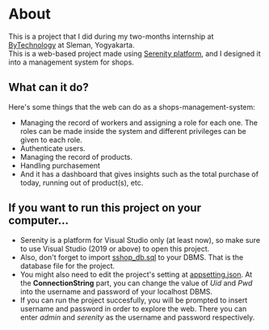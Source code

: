 # About
This is a project that I did during my two-months internship at [ByTechnology](https://www.facebook.com/ByTechnologyIndonesia/) at Sleman, Yogyakarta.  
This is a web-based project made using [Serenity platform](https://serenity.is/), and I designed it into a management system for shops.

## What can it do?
Here's some things that the web can do as a shops-management-system:  
- Managing the record of workers and assigning a role for each one. The roles can be made inside the system and different privileges can be given to each role.
- Authenticate users.
- Managing the record of products.
- Handling purchasement
- And it has a dashboard that gives insights such as the total purchase of today, running out of product(s), etc.

## If you want to run this project on your computer...
- Serenity is a platform for Visual Studio only (at least now), so make sure to use Visual Studio (2019 or above) to open this project.
- Also, don't forget to import [sshop_db.sql](sshop_db.sql) to your DBMS. That is the database file for the project. 
- You might also need to edit the project's setting at [appsetting.json](SShopManagementSystem/SShopManagementSystem.Web/appsettings.json). At the **ConnectionString** part, you can change the value of _Uid_ and _Pwd_ into the username and password of your localhost DBMS.
- If you can run the project succesfully, you will be prompted to insert username and password in order to explore the web. There you can enter _admin_ and _serenity_ as the username and password respectively.
